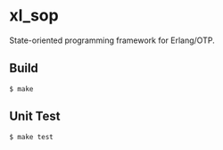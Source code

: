xl_sop
=====

State-oriented programming framework for Erlang/OTP.

Build
-----

    $ make
    
Unit Test
-----
    $ make test

